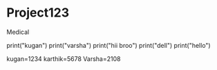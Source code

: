 # Project123
Medical 

print("kugan")
print("varsha")
print("hii broo")
print("dell")
print("hello")

kugan=1234
karthik=5678
Varsha=2108
